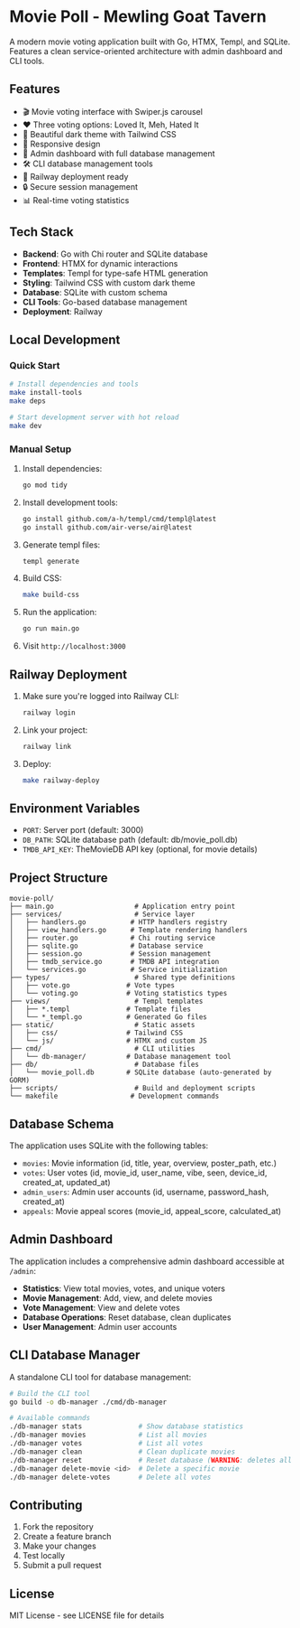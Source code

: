 # Movie Poll - Mewling Goat Tavern

A modern movie voting application built with Go, HTMX, Templ, and SQLite. Features a clean service-oriented architecture with admin dashboard and CLI tools.

## Features

- 🎬 Movie voting interface with Swiper.js carousel
- ❤️ Three voting options: Loved It, Meh, Hated It
- 🎨 Beautiful dark theme with Tailwind CSS
- 📱 Responsive design
- 🔧 Admin dashboard with full database management
- 🛠️ CLI database management tools
- 🚀 Railway deployment ready
- 🔒 Secure session management
- 📊 Real-time voting statistics

## Tech Stack

- **Backend**: Go with Chi router and SQLite database
- **Frontend**: HTMX for dynamic interactions
- **Templates**: Templ for type-safe HTML generation
- **Styling**: Tailwind CSS with custom dark theme
- **Database**: SQLite with custom schema
- **CLI Tools**: Go-based database management
- **Deployment**: Railway

## Local Development

### Quick Start

```bash
# Install dependencies and tools
make install-tools
make deps

# Start development server with hot reload
make dev
```

### Manual Setup

1. Install dependencies:

   ```bash
   go mod tidy
   ```

2. Install development tools:

   ```bash
   go install github.com/a-h/templ/cmd/templ@latest
   go install github.com/air-verse/air@latest
   ```

3. Generate templ files:

   ```bash
   templ generate
   ```

4. Build CSS:

   ```bash
   make build-css
   ```

5. Run the application:

   ```bash
   go run main.go
   ```

6. Visit `http://localhost:3000`

## Railway Deployment

1. Make sure you're logged into Railway CLI:

   ```bash
   railway login
   ```

2. Link your project:

   ```bash
   railway link
   ```

3. Deploy:

   ```bash
   make railway-deploy
   ```

## Environment Variables

- `PORT`: Server port (default: 3000)
- `DB_PATH`: SQLite database path (default: db/movie_poll.db)
- `TMDB_API_KEY`: TheMovieDB API key (optional, for movie details)

## Project Structure

```tree
movie-poll/
├── main.go                    # Application entry point
├── services/                  # Service layer
│   ├── handlers.go           # HTTP handlers registry
│   ├── view_handlers.go      # Template rendering handlers
│   ├── router.go             # Chi routing service
│   ├── sqlite.go             # Database service
│   ├── session.go            # Session management
│   ├── tmdb_service.go       # TMDB API integration
│   └── services.go           # Service initialization
├── types/                     # Shared type definitions
│   ├── vote.go              # Vote types
│   └── voting.go            # Voting statistics types
├── views/                     # Templ templates
│   ├── *.templ              # Template files
│   └── *_templ.go           # Generated Go files
├── static/                    # Static assets
│   ├── css/                 # Tailwind CSS
│   └── js/                  # HTMX and custom JS
├── cmd/                       # CLI utilities
│   └── db-manager/          # Database management tool
├── db/                        # Database files
│   └── movie_poll.db        # SQLite database (auto-generated by GORM)
├── scripts/                   # Build and deployment scripts
└── makefile                  # Development commands
```

## Database Schema

The application uses SQLite with the following tables:

- `movies`: Movie information (id, title, year, overview, poster_path, etc.)
- `votes`: User votes (id, movie_id, user_name, vibe, seen, device_id, created_at, updated_at)
- `admin_users`: Admin user accounts (id, username, password_hash, created_at)
- `appeals`: Movie appeal scores (movie_id, appeal_score, calculated_at)

## Admin Dashboard

The application includes a comprehensive admin dashboard accessible at `/admin`:

- **Statistics**: View total movies, votes, and unique voters
- **Movie Management**: Add, view, and delete movies
- **Vote Management**: View and delete votes
- **Database Operations**: Reset database, clean duplicates
- **User Management**: Admin user accounts

## CLI Database Manager

A standalone CLI tool for database management:

```bash
# Build the CLI tool
go build -o db-manager ./cmd/db-manager

# Available commands
./db-manager stats              # Show database statistics
./db-manager movies             # List all movies
./db-manager votes              # List all votes
./db-manager clean              # Clean duplicate movies
./db-manager reset              # Reset database (WARNING: deletes all data)
./db-manager delete-movie <id>  # Delete a specific movie
./db-manager delete-votes       # Delete all votes
```

## Contributing

1. Fork the repository
2. Create a feature branch
3. Make your changes
4. Test locally
5. Submit a pull request

## License

MIT License - see LICENSE file for details
